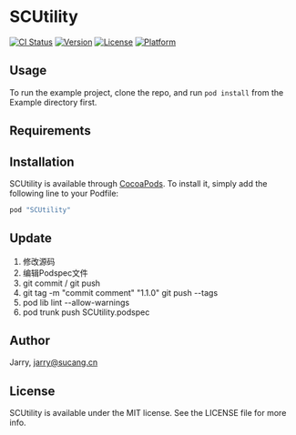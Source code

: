 # SCUtility

[![CI Status](http://img.shields.io/travis/Jarry/SCUtility.svg?style=flat)](https://travis-ci.org/Jarry/SCUtility)
[![Version](https://img.shields.io/cocoapods/v/SCUtility.svg?style=flat)](http://cocoapods.org/pods/SCUtility)
[![License](https://img.shields.io/cocoapods/l/SCUtility.svg?style=flat)](http://cocoapods.org/pods/SCUtility)
[![Platform](https://img.shields.io/cocoapods/p/SCUtility.svg?style=flat)](http://cocoapods.org/pods/SCUtility)

## Usage

To run the example project, clone the repo, and run `pod install` from the Example directory first.

## Requirements

## Installation

SCUtility is available through [CocoaPods](http://cocoapods.org). To install
it, simply add the following line to your Podfile:

```ruby
pod "SCUtility"
```

## Update

1. 修改源码
2. 编辑Podspec文件
3. git commit / git push
4. git tag -m "commit comment" "1.1.0"
   git push --tags
5. pod lib lint --allow-warnings
6. pod trunk push SCUtility.podspec

## Author

Jarry, jarry@sucang.cn

## License

SCUtility is available under the MIT license. See the LICENSE file for more info.
